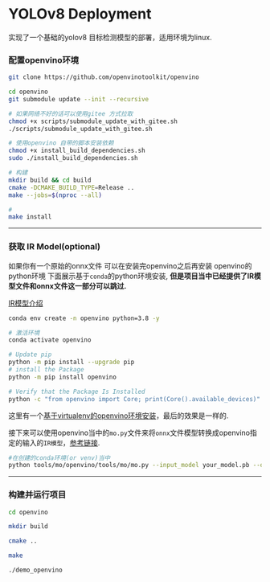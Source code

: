 # YOLOv8 Deployment

实现了一个基础的yolov8 目标检测模型的部署，适用环境为linux.

### 配置openvino环境
~~~bash
git clone https://github.com/openvinotoolkit/openvino

cd openvino
git submodule update --init --recursive

# 如果网络不好的话可以使用gitee 方式拉取
chmod +x scripts/submodule_update_with_gitee.sh
./scripts/submodule_update_with_gitee.sh

# 使用openvino 自带的脚本安装依赖
chmod +x install_build_dependencies.sh
sudo ./install_build_dependencies.sh

# 构建
mkdir build && cd build
cmake -DCMAKE_BUILD_TYPE=Release ..
make --jobs=$(nproc --all)

# 
make install
~~~
***
### 获取 IR Model(optional)
如果你有一个原始的onnx文件 可以在安装完openvino之后再安装 openvino的python环境
下面展示基于`conda`的python环境安装, **但是项目当中已经提供了IR模型文件和onnx文件这一部分可以跳过.**

[IR模型介绍](https://docs.openvino.ai/2024/documentation/openvino-ir-format.html)
~~~bash
conda env create -n openvino python=3.8 -y

# 激活环境
conda activate openvino

# Update pip
python -m pip install --upgrade pip
# install the Package
python -m pip install openvino

# Verify that the Package Is Installed
python -c "from openvino import Core; print(Core().available_devices)"
~~~
这里有一个[基于virtualenv的openvino环境安装](https://docs.openvino.ai/2024/get-started/install-openvino/install-openvino-pip.html)，最后的效果是一样的.



接下来可以使用openvino当中的`mo.py`文件来将`onnx`文件模型转换成openvino指定的输入的`IR模型`，[参考链接](http://t.csdnimg.cn/YzTm5).

~~~bash
#在创建的conda环境(or venv)当中
python tools/mo/openvino/tools/mo/mo.py --input_model your_model.pb --output_dir output_dir
~~~

***

### 构建并运行项目

~~~bash
cd openvino

mkdir build

cmake ..

make 

./demo_openvino
~~~


